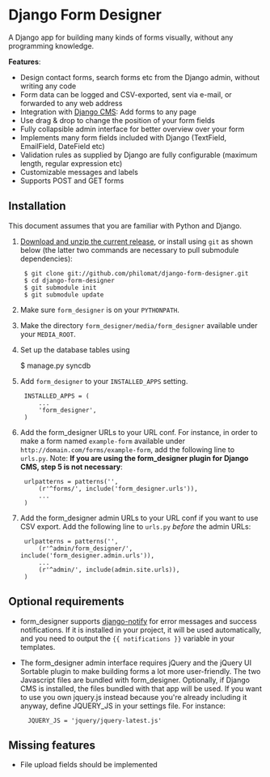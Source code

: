 Django Form Designer
====================

A Django app for building many kinds of forms visually, without any programming knowledge.

__Features__:

* Design contact forms, search forms etc from the Django admin, without writing any code
* Form data can be logged and CSV-exported, sent via e-mail, or forwarded to any web address
* Integration with [Django CMS](http://www.django-cms.org): Add forms to any page
* Use drag & drop to change the position of your form fields
* Fully collapsible admin interface for better overview over your form 
* Implements many form fields included with Django (TextField, EmailField, DateField etc)
* Validation rules as supplied by Django are fully configurable (maximum length, regular expression etc) 
* Customizable messages and labels
* Supports POST and GET forms

Installation
------------

This document assumes that you are familiar with Python and Django.

1. [Download and unzip the current release](http://github.com/philomat/django-form-designer/downloads/), or install using `git` as shown below (the latter two commands are necessary to pull submodule dependencies):

        $ git clone git://github.com/philomat/django-form-designer.git
        $ cd django-form-designer
        $ git submodule init
        $ git submodule update

2. Make sure `form_designer` is on your `PYTHONPATH`.
3. Make the directory `form_designer/media/form_designer` available under your `MEDIA_ROOT`.
4. Set up the database tables using 

	$ manage.py syncdb
 
5. Add `form_designer` to your `INSTALLED_APPS` setting.

        INSTALLED_APPS = (
            ...
            'form_designer',
        )

6. Add the form_designer URLs to your URL conf. For instance, in order to make a form named `example-form` available under `http://domain.com/forms/example-form`, add the following line to `urls.py`. Note: __If you are using the form_designer plugin for Django CMS, step 5 is not necessary__:

        urlpatterns = patterns('',
            (r'^forms/', include('form_designer.urls')),
            ...
        )

7. Add the form_designer admin URLs to your URL conf if you want to use CSV export. Add the following line to `urls.py` _before_ the admin URLs:

        urlpatterns = patterns('',
            (r'^admin/form_designer/', include('form_designer.admin.urls')),
            ...
            (r'^admin/', include(admin.site.urls)),
        )

Optional requirements
---------------------

* form_designer supports [django-notify](http://code.google.com/p/django-notify/) for error messages and success notifications. If it is installed in your project, it will be used automatically, and you need to output the `{{ notifications }}` variable in your templates.
* The form_designer admin interface requires jQuery and the jQuery UI Sortable plugin to make building forms a lot more user-friendly. The two Javascript files are bundled with form_designer. Optionally, if Django CMS is installed, the files bundled with that app will be used. If you want to use you own jquery.js instead because you're already including it anyway, define JQUERY_JS in your settings file. For instance:

        JQUERY_JS = 'jquery/jquery-latest.js'

Missing features
----------------
  
* File upload fields should be implemented
